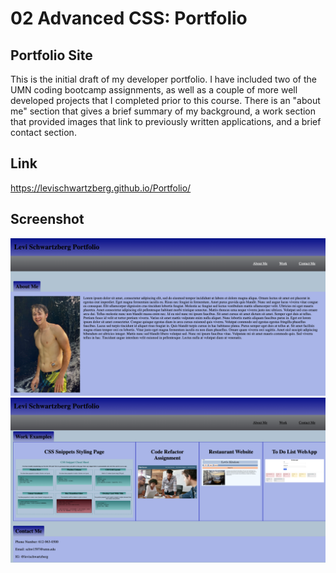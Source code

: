 # 02 Advanced CSS: Portfolio

## Portfolio Site

This is the initial draft of my developer portfolio. I have included two of the UMN coding bootcamp assignments, as well as a couple of more well developed projects that I completed prior to this course. There is an "about me" section that gives a brief summary of my background, a work section that provided images that link to previously written applications, and a brief contact section.

## Link
https://levischwartzberg.github.io/Portfolio/


## Screenshot
![Alt text](./assets/images/preview1.jpg?raw=true "Preview image of the web page")
![Alt text](./assets/images/preview2.jpg?raw=true "Preview image of the web page")
